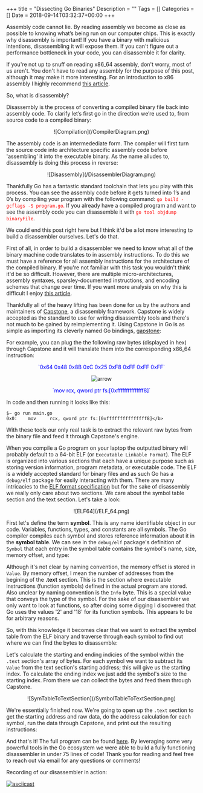 +++
title = "Dissecting Go Binaries"
Description = ""
Tags = []
Categories = []
Date = 2018-09-14T03:32:37+00:00
+++

<!-- Intro -->

Assembly code cannot lie. By reading assembly we become as close as possible to knowing what’s being run on our computer chips. This is exactly why disassembly is important! If you have a binary with malicious intentions, disassembling it will expose them. If you can't figure out a performance bottleneck in your code, you can disassemble it for clarity. 

If you're not up to snuff on reading x86_64 assembly, don't worry, most of us aren't. You don't have to read any assembly for the purpose of this post, although it may make it more interesting. For an introduction to x86 assembly I highly recommend [this article](https://www.nayuki.io/page/a-fundamental-introduction-to-x86-assembly-programming).

So, what is disassembly? 

Disassembly is the process of converting a compiled binary file back into assembly code. To clarify let’s first go in the direction we’re used to, from source code to a compiled binary:

<center>![Compilation](/CompilerDiagram.png)</center>

The assembly code is an intermedediate form. The compiler will first turn the source code into architecture specific assembly code before 'assembling' it into the executable binary. As the name alludes to, disassembly is doing this process in reverse:

<center>![Disassembly](/DisassemblerDiagram.png)</center>

Thankfully Go has a fantastic standard toolchain that lets you play with this process. You can see the assembly code before it gets turned into 1’s and 0’s by compiling your program with the following command: <span style="color:red">`go build -gcflags -S program.go`.</span> If you already have a compiled program and want to see the assembly code you can disassemble it with <span style="color:red">`go tool objdump binaryFile`</span>.

We could end this post right here but I think it'd be a lot more interesting to build a disassembler ourselves. Let's do that.

<!-- Capstone -->
First of all, in order to build a disassembler we need to know what all of the binary machine code translates to in assembly instructions. To do this we must have a reference for all assembly instructions for the architecture of the compiled binary. If you're not familiar with this task you wouldn't think it'd be so difficult. However, there are multiple micro-architectures, assembly syntaxes, sparsley-documented instructions, and encoding schemes that change over time. If you want more analysis on why this is difficult I enjoy [this article](https://stefanheule.com/blog/how-many-x86-64-instructions-are-there-anyway/). 

Thankfully all of the heavy lifting has been done for us by the authors and maintainers of [Capstone](http://www.capstone-engine.org/), a disassembly framework. Capstone is widely accepted as the standard to use for writing disassembly tools and there's not much to be gained by reimplementing it. Using Capstone in Go is as simple as importing its cleverly named Go bindings, [gapstone](https://github.com/bnagy/gapstone):

<script src="https://gist.github.com/grantseltzer/85452bdb369315a79beb619c5544e2a9.js"></script>

For example, you can plug the the following raw bytes (displayed in hex) through Capstone and it will translate them into the corresponding x86_64 instruction:

<center>
<span style="color:blue">
 `0x64 0x48 0x8B 0xC 0x25 0xF8 0xFF 0xFF 0xFF`
</span>

![arrow](/arrow.png)

<span style="color:blue">
`mov rcx, qword ptr fs:[0xfffffffffffffff8]`
</span>
</center>

In code and then running it looks like this:

<script src="https://gist.github.com/grantseltzer/c44ac782ef271b141fa1ac88c0e5fcd4.js"></script>

```
$~ go run main.go
0x0:	mov		rcx, qword ptr fs:[0xfffffffffffffff8]</b>
```
With these tools our only real task is to extract the relevant raw bytes from the binary file and feed it through Capstone's engine.

<!-- ELF's -->
When you compile a Go program on your laptop the outputted binary will probably default to a 64-bit ELF (or `Executable Linkable Format`). The ELF is organized into various sections that each have a unique purpose such as storing version information, program metadata, or executable code. The ELF is a widely accepted standard for binary files and as such Go has a `debug/elf` package for easily interacting with them. There are many intricacies to the [ELF format specification](http://man7.org/linux/man-pages/man5/elf.5.html) but for the sake of disassembly we really only care about two sections. We care about the symbol table section and the text section. Let's take a look:

<center>![ELF64](/ELF_64.png)</center>

First let's define the term **symbol**. This is any name identifiable object in our code. Variables, functions, types, and constants are all symbols. The Go compiler compiles each symbol and stores reference information about it in the **symbol table**. We can see in the `debug/elf` package's definition of `Symbol` that each entry in the symbol table contains the symbol's name, size, memory offset, and type:

<script src="https://gist.github.com/grantseltzer/3634c10d8c2fa4c2ce38c9c83855ac78.js"></script>

Although it's not clear by naming convention, the memory offset is stored in `Value`. By memory offset, I mean the number of addresses from the begining of the **.text** section. This is the section where executable instructions (function symbols) defined in the actual program are stored.  Also unclear by naming convention is the `Info` byte. This is a special value that conveys the type of the symbol. For the sake of our disassembler we only want to look at functions, so after doing some digging I discovered that Go uses the values '2' and '18' for its function symbols. This appears to be for arbitrary reasons.

So, with this knowledge it becomes clear that we want to extract the symbol table from the ELF binary and traverse through each symbol to find out where we can find the bytes to disassemble:

<script src="https://gist.github.com/grantseltzer/1ccd6cf37dd98c012a089b0f0f00babd.js"></script>

Let's calculate the starting and ending indicies of the symbol within the `.text` section's array of bytes. For each symbol we want to subtract its `Value` from the text section's starting address; this will give us the starting index. To calculate the ending index we just add the symbol's size to the starting index. From there we can collect the bytes and feed them through Capstone.

<center>![SymTableToTextSection](/SymbolTableToTextSection.png)</center>

We're essentially finished now. We're going to open up the `.text` section to get the starting address and raw data, do the address calculation for each symbol, run the data through Capstone, and print out the resulting instructions:

<script src="https://gist.github.com/grantseltzer/6dfd8ed453e6836ad8dfb4b63cf1dbe6.js"></script>

And that's it! The full program can be found [here](https://gist.github.com/grantseltzer/3efa8ecc5de1fb566e8091533050d608). By leveraging some very powerful tools in the Go ecosystem we were able to build a fully functioning disassembler in under 75 lines of code! Thank you for reading and feel free to reach out via email for any questions or comments!

Recording of our disassembler in action:

[![asciicast](https://asciinema.org/a/P5SZTG7aXgZFzAI8df2yPaI0a.png)](https://asciinema.org/a/P5SZTG7aXgZFzAI8df2yPaI0a)